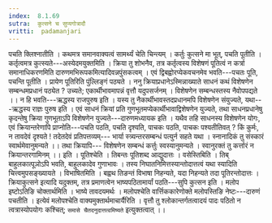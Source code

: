 ```yaml
---
index:  8.1.69
sutra:  कुत्सने च सुप्यगोत्रादौ
vritti:  padamanjari
---
```


पचति क्लिश्नातीति । कथमत्र समानवाक्यत्वं सामर्थ्यं चेति चिन्त्यम् ।
कर्तुः कुत्सने मा भूत्, पचति पूतीति । कर्तृत्वमत्र कुत्स्यते---अस्येदमयुक्तमिति । क्रिया तु शोभनैव, तत्र कर्तृत्वस्य विशेषणं पूतित्वं न कर्त्रा समानाधिकरणमिति दारुणमभिरूपकमित्यादिवन्नपुंसकत्वम् । एवं द्विबह्वोरप्येकवचनमेव भवति---पचतः पूति, पचन्ति पूतीति । प्रायेण पूतिरिति पुंल्लिङ्गं पठ्यते । ननु क्रियाप्रधानेऽस्मिन्नाख्याते साधनं कथं विशेषणेन सम्बन्धमप्रधानं पठ्येत ? उच्यते; 
एकार्थीभावमापन्नं वृत्तौ यदुपसर्जनम् ।
विशेषणेन सम्बन्धस्तस्य नैवोपपद्यते ।।
न हि भवति---ऋद्धस्य राजपुरुष इति । यस्य तु नैकार्थीभावस्तदप्रधानमपि विशेषणेन संयुज्यते, यथा---ऋद्धस्य राज्ञः पुरुष इति । एवं साधनं क्रियां प्रति गुणभूतमप्येकार्थीभावाद्विशेषणेन युज्यते, तथा साधनप्रधानेषु कृदन्तेषु क्रिया गुणभूताऽपि विशेषणेन युज्यते---दारुणमध्यायक इति । यथैव तहि साधनस्य विशेषणेन योगः, एवं क्रियान्तरेणापि प्राप्नोति---पचति पठति, पचति दृश्यति, पाचकः पठति, पाचकः पश्यतीतिवत् ? किं कुर्मः, न तावदेवं दृश्यते ! तदेतदेवं प्रतिपत्तव्यम्---
भार्या स्त्र्यन्तरसम्बन्धं पत्युर्न सहते यथा ।
स्नानादिकं तु संस्कारं स्वार्थमेवानुमन्यते ।।
तथा क्रियापि---
विशेषणेन सम्बन्धं कर्त्तुः स्वस्यानुमन्यते ।
स्वानुरक्तं तु कर्त्तारं न क्रियान्तरगामिनम् ।। इति ।
पूतिश्चेति । तिबन्तः पूतिशब्द आद्युदात्तः । वसेस्तिबिति । तिब् बाहुलकात्पूञोऽपि भवति, बाहुलकादेव गुणाभावः । तस्य निघातनिमित्तस्यान्तोदात्तत्वं यथा स्यादिति चित्त्वमुपसङ्ख्यायते । विभाषितमिति । बह्वथ तिङन्तं विभाषा निहन्यते, यदा निहन्यते तदा पूतिरन्तोदात्तः ।
क्रियाकुत्सने इत्यादि यदुक्तम्, तत्र प्रमाणत्वेन भाष्यपठितामार्यां पठति---सुपि कुत्सन इति । मलोप इष्टोऽतिङि चोक्तार्थमिति । भाष्ये तावदयमर्थः । मलोपश्चेति वार्त्तिककारेणोक्ते मलोपस्तिङि नेष्टः---दारुणं पचतीति । इत्येवं मलोपश्चेति वाक्यमुक्तार्थमाचार्यैरिति । वृत्तौ तु श्लोकान्तर्गतत्वादयं पादः पठितो न त्वत्रास्योपयोगः कश्चित्; `समासे चैतदनुदात्तत्वमिष्यते` इत्युक्तत्वात् ।।
